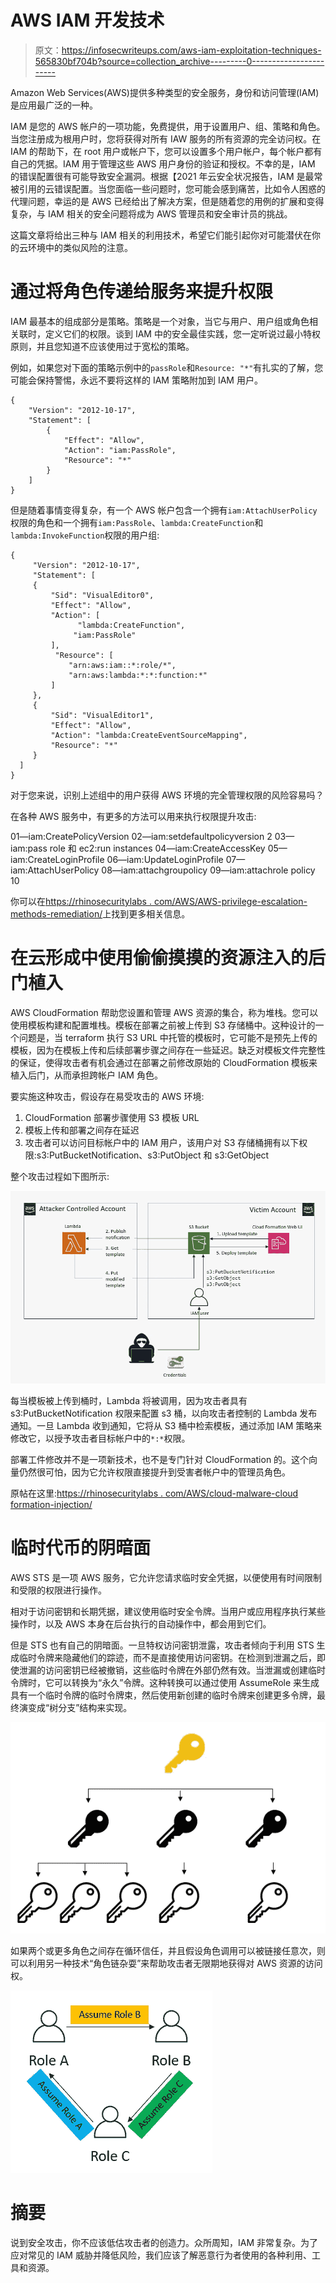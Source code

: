# AWS IAM 开发技术

> 原文：<https://infosecwriteups.com/aws-iam-exploitation-techniques-565830bf704b?source=collection_archive---------0----------------------->

Amazon Web Services(AWS)提供多种类型的安全服务，身份和访问管理(IAM)是应用最广泛的一种。

IAM 是您的 AWS 帐户的一项功能，免费提供，用于设置用户、组、策略和角色。当您注册成为根用户时，您将获得对所有 IAW 服务的所有资源的完全访问权。在 IAM 的帮助下，在 root 用户或帐户下，您可以设置多个用户帐户，每个帐户都有自己的凭据。IAM 用于管理这些 AWS 用户身份的验证和授权。不幸的是，IAM 的错误配置很有可能导致安全漏洞。根据【2021 年云安全状况报告，IAM 是最常被引用的云错误配置。当您面临一些问题时，您可能会感到痛苦，比如令人困惑的代理问题，幸运的是 AWS 已经给出了解决方案，但是随着您的用例的扩展和变得复杂，与 IAM 相关的安全问题将成为 AWS 管理员和安全审计员的挑战。

这篇文章将给出三种与 IAM 相关的利用技术，希望它们能引起你对可能潜伏在你的云环境中的类似风险的注意。

# 通过将角色传递给服务来提升权限

IAM 最基本的组成部分是策略。策略是一个对象，当它与用户、用户组或角色相关联时，定义它们的权限。谈到 IAM 中的安全最佳实践，您一定听说过最小特权原则，并且您知道不应该使用过于宽松的策略。

例如，如果您对下面的策略示例中的`passRole`和`Resource: "*"`有扎实的了解，您可能会保持警惕，永远不要将这样的 IAM 策略附加到 IAM 用户。

```
{
    "Version": "2012-10-17",
    "Statement": [
        {
            "Effect": "Allow",
            "Action": "iam:PassRole",
            "Resource": "*"
        }
    ]
}
```

但是随着事情变得复杂，有一个 AWS 帐户包含一个拥有`iam:AttachUserPolicy`权限的角色和一个拥有`iam:PassRole`、`lambda:CreateFunction`和`lambda:InvokeFunction`权限的用户组:

```
{
     "Version": "2012-10-17",
     "Statement": [
     {
         "Sid": "VisualEditor0",
         "Effect": "Allow",
         "Action": [
               "lambda:CreateFunction",
              "iam:PassRole"
         ],
          "Resource": [
             "arn:aws:iam::*:role/*",
             "arn:aws:lambda:*:*:function:*"
         ]
     },
     {
         "Sid": "VisualEditor1",
         "Effect": "Allow",
         "Action": "lambda:CreateEventSourceMapping",
         "Resource": "*"
     }
  ]
}
```

对于您来说，识别上述组中的用户获得 AWS 环境的完全管理权限的风险容易吗？

在各种 AWS 服务中，有更多的方法可以用来执行权限提升攻击:

01—iam:CreatePolicyVersion
02—iam:setdefaultpolicyversion 2
03—iam:pass role 和 ec2:run instances
04—iam:CreateAccessKey
05—iam:CreateLoginProfile
06—iam:UpdateLoginProfile
07—iam:AttachUserPolicy
08—iam:attachgroupolicy
09—iam:attachrole policy
10

你可以在[https://rhinosecuritylabs . com/AWS/AWS-privilege-escalation-methods-remediation/](https://rhinosecuritylabs.com/aws/aws-privilege-escalation-methods-mitigation/)上找到更多相关信息。

# 在云形成中使用偷偷摸摸的资源注入的后门植入

AWS CloudFormation 帮助您设置和管理 AWS 资源的集合，称为堆栈。您可以使用模板构建和配置堆栈。模板在部署之前被上传到 S3 存储桶中。这种设计的一个问题是，当 terraform 执行 S3 URL 中托管的模板时，它可能不是预先上传的模板，因为在模板上传和后续部署步骤之间存在一些延迟。缺乏对模板文件完整性的保证，使得攻击者有机会通过在部署之前修改原始的 CloudFormation 模板来植入后门，从而承担跨帐户 IAM 角色。

要实施这种攻击，假设存在易受攻击的 AWS 环境:

1.  CloudFormation 部署步骤使用 S3 模板 URL
2.  模板上传和部署之间存在延迟
3.  攻击者可以访问目标帐户中的 IAM 用户，该用户对 S3 存储桶拥有以下权限:s3:PutBucketNotification、s3:PutObject 和 s3:GetObject

整个攻击过程如下图所示:

![](img/8b06d01ca6ee17e4b2a6027f52eb116e.png)

每当模板被上传到桶时，Lambda 将被调用，因为攻击者具有 s3:PutBucketNotification 权限来配置 s3 桶，以向攻击者控制的 Lambda 发布通知。一旦 Lambda 收到通知，它将从 S3 桶中检索模板，通过添加 IAM 策略来修改它，以授予攻击者目标帐户中的`*:*`权限。

部署工件修改并不是一项新技术，也不是专门针对 CloudFormation 的。这个向量仍然很可怕，因为它允许权限直接提升到受害者帐户中的管理员角色。

原帖在这里:[https://rhinosecuritylabs . com/AWS/cloud-malware-cloud formation-injection/](https://rhinosecuritylabs.com/aws/cloud-malware-cloudformation-injection/)

# 临时代币的阴暗面

AWS STS 是一项 AWS 服务，它允许您请求临时安全凭据，以便使用有时间限制和受限的权限进行操作。

相对于访问密钥和长期凭据，建议使用临时安全令牌。当用户或应用程序执行某些操作时，以及 AWS 本身在后台执行的自动操作中，都会用到它们。

但是 STS 也有自己的阴暗面。一旦特权访问密钥泄露，攻击者倾向于利用 STS 生成临时令牌来隐藏他们的踪迹，而不是直接使用访问密钥。在检测到泄漏之后，即使泄漏的访问密钥已经被撤销，这些临时令牌在外部仍然有效。当泄漏或创建临时令牌时，它可以转换为“永久”令牌。这种转换可以通过使用 AssumeRole 来生成具有一个临时令牌的临时令牌束，然后使用新创建的临时令牌来创建更多令牌，最终演变成“树分支”结构来实现。

![](img/fa3fbd50fb9e4120241184a0b1e2ee0f.png)

如果两个或更多角色之间存在循环信任，并且假设角色调用可以被链接任意次，则可以利用另一种技术“角色链杂耍”来帮助攻击者无限期地获得对 AWS 资源的访问权。

![](img/ab1b250436b3e3c36f719f3b9774ec54.png)

# 摘要

说到安全攻击，你不应该低估攻击者的创造力。众所周知，IAM 非常复杂。为了应对常见的 IAM 威胁并降低风险，我们应该了解恶意行为者使用的各种利用、工具和资源。